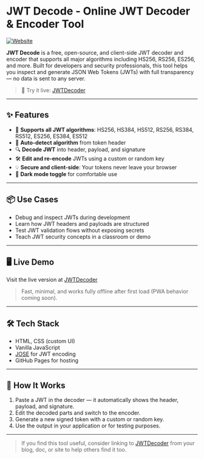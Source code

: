 # JWT Decode - Online JWT Decoder & Encoder Tool

[![Website](https://img.shields.io/badge/visit-jwtdecode.in-blue)](https://jwtdecode.in)

**JWT Decode** is a free, open-source, and client-side JWT decoder and encoder that supports all major algorithms including HS256, RS256, ES256, and more. Built for developers and security professionals, this tool helps you inspect and generate JSON Web Tokens (JWTs) with full transparency — no data is sent to any server.

> 🔗 Try it live: [JWTDecoder](https://jwtdecode.in)

---

## ✨ Features

- 🔐 **Supports all JWT algorithms**: HS256, HS384, HS512, RS256, RS384, RS512, ES256, ES384, ES512
- 🧩 **Auto-detect algorithm** from token header
- 🔍 **Decode JWT** into header, payload, and signature
- 🛠 **Edit and re-encode** JWTs using a custom or random key
- 💡 **Secure and client-side**: Your tokens never leave your browser
- 🌙 **Dark mode toggle** for comfortable use

---

## 📦 Use Cases

- Debug and inspect JWTs during development
- Learn how JWT headers and payloads are structured
- Test JWT validation flows without exposing secrets
- Teach JWT security concepts in a classroom or demo

---

## 🖥 Live Demo

Visit the live version at [JWTDecoder](https://jwtdecode.in)

> Fast, minimal, and works fully offline after first load (PWA behavior coming soon).

---

## 🛠 Tech Stack

- HTML, CSS (custom UI)
- Vanilla JavaScript
- [JOSE](https://github.com/panva/jose) for JWT encoding
- GitHub Pages for hosting

---

## 🚀 How It Works

1. Paste a JWT in the decoder — it automatically shows the header, payload, and signature.
2. Edit the decoded parts and switch to the encoder.
3. Generate a new signed token with a custom or random key.
4. Use the output in your application or for testing purposes.

---


> If you find this tool useful, consider linking to [JWTDecoder](https://jwtdecode.in) from your blog, doc, or site to help others find it too.
